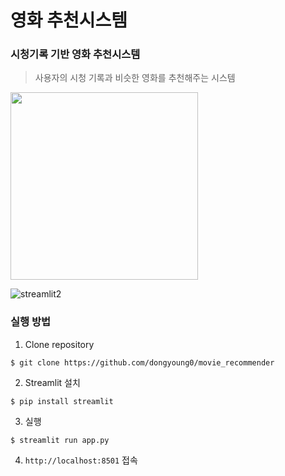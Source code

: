 # 영화 추천시스템

### 시청기록 기반 영화 추천시스템

> 사용자의 시청 기록과 비슷한 영화를 추천해주는 시스템

<img src="https://user-images.githubusercontent.com/89237850/152273542-132e4d35-58d4-4be2-9aa2-8cee7ddc8784.JPG"  width="300" height="300"/>



![streamlit2](https://user-images.githubusercontent.com/89237850/152273495-7d526b83-f5dc-437c-a119-14c40c657f7c.JPG)


### 실행 방법
1. Clone repository
```
$ git clone https://github.com/dongyoung0/movie_recommender
```
2. Streamlit 설치
```
$ pip install streamlit
```
3. 실행
```
$ streamlit run app.py
```
4. `http://localhost:8501` 접속
